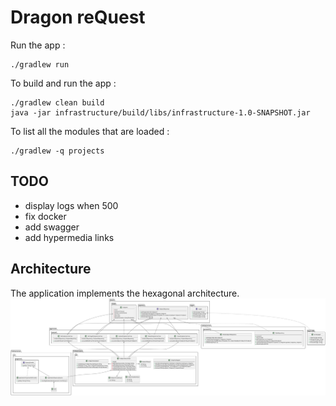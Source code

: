 # Dragon reQuest

Run the app :

```shell script
./gradlew run
```

To build and run the app :

```shell script
./gradlew clean build
java -jar infrastructure/build/libs/infrastructure-1.0-SNAPSHOT.jar
```

To list all the modules that are loaded :

```shell script
./gradlew -q projects
```

## TODO
- display logs when 500
- fix docker
- add swagger
- add hypermedia links

## Architecture

The application implements the hexagonal architecture.
<img src="./doc/hexagonal-architecture.svg">
